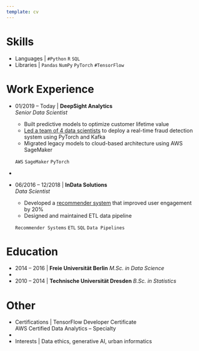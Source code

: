 ```yaml
---
template: cv
---
```


# Skills

- Languages | `#Python` `R` `SQL`
- Libraries | `Pandas` `NumPy` `PyTorch` `#TensorFlow`

# Work Experience

- 01/2019 – Today | **DeepSight Analytics**  
  _Senior Data Scientist_

  - Built predictive models to optimize customer lifetime value
  - [Led a team of 4 data scientists](https://externallink.com) to deploy a real-time fraud detection system using PyTorch and Kafka
  - Migrated legacy models to cloud-based architecture using AWS SageMaker

  `AWS` `SageMaker` `PyTorch`

-
- 06/2016 – 12/2018 | **InData Solutions**  
  _Data Scientist_

  - Developed a [recommender system](https://externallink.com) that improved user engagement by 20%
  - Designed and maintained ETL data pipeline

  `Recommender Systems` `ETL` `SQL` `Data Pipelines`

# Education

- 2014 – 2016 | **Freie Universität Berlin**
  _M.Sc. in Data Science_
-
- 2010 – 2014 | **Technische Universität Dresden**
  _B.Sc. in Statistics_

# Other

- Certifications | TensorFlow Developer Certificate  
  AWS Certified Data Analytics – Specialty
-
- Interests | Data ethics, generative AI, urban informatics
